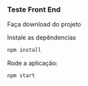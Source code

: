 ### Teste Front End

Faça download do projeto

Instale as depêndencias
```sh
npm install
```

Rode a aplicação:
```sh
npm start
